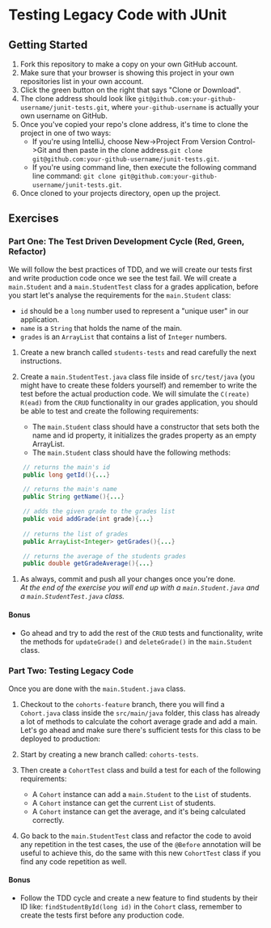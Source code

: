 # Testing Legacy Code with JUnit

## Getting Started
1. Fork this repository to make a copy on your own GitHub account.
1. Make sure that your browser is showing this project in your own repositories list in your own account.
1. Click the green button on the right that says "Clone or Download". 
1. The clone address should look like `git@github.com:your-github-username/junit-tests.git`, where `your-github-username` is actually your own username on GitHub.
1. Once you've copied your repo's clone address, it's time to clone the project in one of two ways: 
    - If you're using IntelliJ, choose New->Project From Version Control->Git and then paste in the clone address.`git clone git@github.com:your-github-username/junit-tests.git`.
    - If you're using command line, then execute the following command line command: `git clone git@github.com:your-github-username/junit-tests.git`.
1. Once cloned to your projects directory, open up the project.

## Exercises

### Part One: The Test Driven Development Cycle (Red, Green, Refactor) 

We will follow the best practices of TDD, and we will create our tests first and write production code once we see the test fail. We will create a `main.Student` and a `main.StudentTest` class for a grades application, before you start let's analyse the requirements for the `main.Student` class:
 
- `id` should be a `long` number used to represent a "unique user" in our application.
- `name` is a `String` that holds the name of the main.
- `grades` is an `ArrayList` that contains a list of `Integer` numbers.

1. Create a new branch called `students-tests` and read carefully the next instructions.
1. Create a `main.StudentTest.java` class file inside of `src/test/java` (you might have to create these folders yourself) and remember to write the test before the actual production code. We will simulate the `C(reate) R(ead)` from the `CRUD` functionality in our grades application, you should be able to test and create the following requirements:

    - The `main.Student` class should have a constructor that sets both the name and id property, it initializes the grades property as an empty ArrayList.
    - The `main.Student` class should have the following methods:
```java
    // returns the main's id
    public long getId(){...}

    // returns the main's name
    public String getName(){...}

    // adds the given grade to the grades list
    public void addGrade(int grade){...}
  
    // returns the list of grades
    public ArrayList<Integer> getGrades(){...}

    // returns the average of the students grades
    public double getGradeAverage(){...}
```
1. As always, commit and push all your changes once you're done.   
_At the end of the exercise you will end up with a `main.Student.java` and a `main.StudentTest.java` class._

#### Bonus

- Go ahead and try to add the rest of the `CRUD` tests and functionality, write the methods for `updateGrade()` and `deleteGrade()` in the `main.Student` class.

### Part Two: Testing Legacy Code

Once you are done with the `main.Student.java` class.
 
1. Checkout to the `cohorts-feature` branch, there you will find a `Cohort.java` class inside the `src/main/java` folder, this class has already a lot of methods to calculate the cohort average grade and add a main. Let's go ahead and make sure there's sufficient tests for this class to be deployed to production:

1. Start by creating a new branch called: `cohorts-tests`.
1. Then create a `CohortTest` class and build a test for each of the following requirements:
    - A `Cohort` instance can add a `main.Student` to the `List` of students.
    - A `Cohort` instance can get the current `List` of students.
    - A `Cohort` instance can get the average, and it's being calculated correctly. 
1. Go back to the `main.StudentTest` class and refactor the code to avoid any repetition in the test cases, the use of the `@Before` annotation will be useful to achieve this, do the same with this new `CohortTest` class if you find any code repetition as well.

#### Bonus

- Follow the TDD cycle and create a new feature to find students by their ID like: `findStudentById(long id)` in the `Cohort` class, remember to create the tests first before any production code.